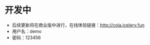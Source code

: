 # 开发中
*  后续更新将在商业版中进行，在线体验链接：<a href="http://cola.icelery.fun" target="_blank">http://cola.icelery.fun </a>
*  用户名：demo
*  密码：123456
